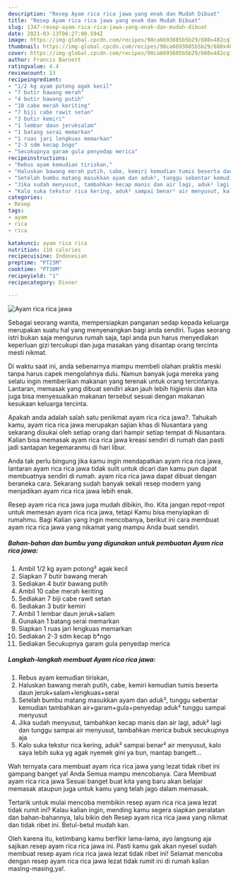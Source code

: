```yaml
---
description: "Resep Ayam rica rica jawa yang enak dan Mudah Dibuat"
title: "Resep Ayam rica rica jawa yang enak dan Mudah Dibuat"
slug: 1347-resep-ayam-rica-rica-jawa-yang-enak-dan-mudah-dibuat
date: 2021-03-13T06:27:00.594Z
image: https://img-global.cpcdn.com/recipes/98ca6693605b5b29/680x482cq70/ayam-rica-rica-jawa-foto-resep-utama.jpg
thumbnail: https://img-global.cpcdn.com/recipes/98ca6693605b5b29/680x482cq70/ayam-rica-rica-jawa-foto-resep-utama.jpg
cover: https://img-global.cpcdn.com/recipes/98ca6693605b5b29/680x482cq70/ayam-rica-rica-jawa-foto-resep-utama.jpg
author: Francis Barnett
ratingvalue: 4.4
reviewcount: 13
recipeingredient:
- "1/2 kg ayam potong agak kecil"
- "7 butir bawang merah"
- "4 butir bawang putih"
- "10 cabe merah keriting"
- "7 biji cabe rawit setan"
- "3 butir kemiri"
- "1 lembar daun jeruksalam"
- "1 batang serai memarkan"
- "1 ruas jari lengkuas memarkan"
- "2-3 sdm kecap bngo"
- "Secukupnya garam gula penyedap merica"
recipeinstructions:
- "Rebus ayam kemudian tiriskan,"
- "Haluskan bawang merah putih, cabe, kemiri kemudian tumis beserta daun jeruk+salam+lengkuas+serai"
- "Setelah bumbu matang masukkan ayam dan aduk², tunggu sebentar kemudian tambahkan air+garam+gula+penyedap aduk² tunggu sampai menyusut"
- "Jika sudah menyusut, tambahkan kecap manis dan air lagi, aduk² lagi dan tunggu sampai air menyusut, tambahkan merica bubuk secukupnya aja"
- "Kalo suka tekstur rica kering, aduk² sampai benar² air menyusut, kalo saya lebih suka yg agak nyemek gini ya bun, mantap bangett..."
categories:
- Resep
tags:
- ayam
- rica
- rica

katakunci: ayam rica rica 
nutrition: 110 calories
recipecuisine: Indonesian
preptime: "PT23M"
cooktime: "PT30M"
recipeyield: "1"
recipecategory: Dinner

---
```



![Ayam rica rica jawa](https://img-global.cpcdn.com/recipes/98ca6693605b5b29/680x482cq70/ayam-rica-rica-jawa-foto-resep-utama.jpg)

Sebagai seorang wanita, mempersiapkan panganan sedap kepada keluarga merupakan suatu hal yang menyenangkan bagi anda sendiri. Tugas seorang istri bukan saja mengurus rumah saja, tapi anda pun harus menyediakan keperluan gizi tercukupi dan juga masakan yang disantap orang tercinta mesti nikmat.

Di waktu  saat ini, anda sebenarnya mampu membeli olahan praktis meski tanpa harus capek mengolahnya dulu. Namun banyak juga mereka yang selalu ingin memberikan makanan yang terenak untuk orang tercintanya. Lantaran, memasak yang dibuat sendiri akan jauh lebih higienis dan kita juga bisa menyesuaikan makanan tersebut sesuai dengan makanan kesukaan keluarga tercinta. 



Apakah anda adalah salah satu penikmat ayam rica rica jawa?. Tahukah kamu, ayam rica rica jawa merupakan sajian khas di Nusantara yang sekarang disukai oleh setiap orang dari hampir setiap tempat di Nusantara. Kalian bisa memasak ayam rica rica jawa kreasi sendiri di rumah dan pasti jadi santapan kegemaranmu di hari libur.

Anda tak perlu bingung jika kamu ingin mendapatkan ayam rica rica jawa, lantaran ayam rica rica jawa tidak sulit untuk dicari dan kamu pun dapat membuatnya sendiri di rumah. ayam rica rica jawa dapat dibuat dengan beraneka cara. Sekarang sudah banyak sekali resep modern yang menjadikan ayam rica rica jawa lebih enak.

Resep ayam rica rica jawa juga mudah dibikin, lho. Kita jangan repot-repot untuk memesan ayam rica rica jawa, tetapi Kamu bisa menyiapkan di rumahmu. Bagi Kalian yang ingin mencobanya, berikut ini cara membuat ayam rica rica jawa yang nikamat yang mampu Anda buat sendiri.

<!--inarticleads1-->

##### Bahan-bahan dan bumbu yang digunakan untuk pembuatan Ayam rica rica jawa:

1. Ambil 1/2 kg ayam potong² agak kecil
1. Siapkan 7 butir bawang merah
1. Sediakan 4 butir bawang putih
1. Ambil 10 cabe merah keriting
1. Sediakan 7 biji cabe rawit setan
1. Sediakan 3 butir kemiri
1. Ambil 1 lembar daun jeruk+salam
1. Gunakan 1 batang serai memarkan
1. Siapkan 1 ruas jari lengkuas memarkan
1. Sediakan 2-3 sdm kecap b*ngo
1. Sediakan Secukupnya garam gula penyedap merica




<!--inarticleads2-->

##### Langkah-langkah membuat Ayam rica rica jawa:

1. Rebus ayam kemudian tiriskan,
1. Haluskan bawang merah putih, cabe, kemiri kemudian tumis beserta daun jeruk+salam+lengkuas+serai
1. Setelah bumbu matang masukkan ayam dan aduk², tunggu sebentar kemudian tambahkan air+garam+gula+penyedap aduk² tunggu sampai menyusut
1. Jika sudah menyusut, tambahkan kecap manis dan air lagi, aduk² lagi dan tunggu sampai air menyusut, tambahkan merica bubuk secukupnya aja
1. Kalo suka tekstur rica kering, aduk² sampai benar² air menyusut, kalo saya lebih suka yg agak nyemek gini ya bun, mantap bangett...




Wah ternyata cara membuat ayam rica rica jawa yang lezat tidak ribet ini gampang banget ya! Anda Semua mampu mencobanya. Cara Membuat ayam rica rica jawa Sesuai banget buat kita yang baru akan belajar memasak ataupun juga untuk kamu yang telah jago dalam memasak.

Tertarik untuk mulai mencoba membikin resep ayam rica rica jawa lezat tidak rumit ini? Kalau kalian ingin, mending kamu segera siapkan peralatan dan bahan-bahannya, lalu bikin deh Resep ayam rica rica jawa yang nikmat dan tidak ribet ini. Betul-betul mudah kan. 

Oleh karena itu, ketimbang kamu berfikir lama-lama, ayo langsung aja sajikan resep ayam rica rica jawa ini. Pasti kamu gak akan nyesel sudah membuat resep ayam rica rica jawa lezat tidak ribet ini! Selamat mencoba dengan resep ayam rica rica jawa lezat tidak rumit ini di rumah kalian masing-masing,ya!.

